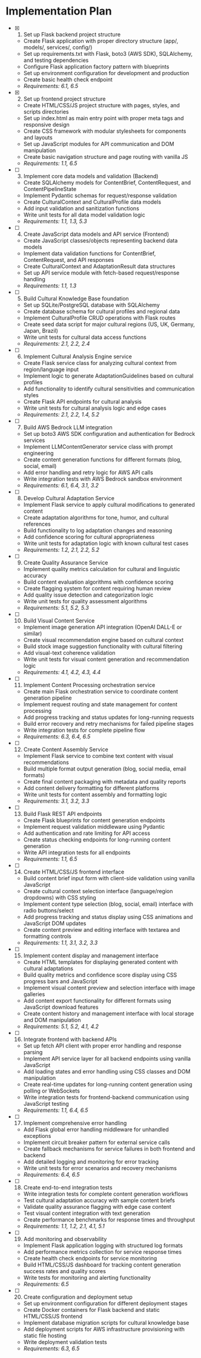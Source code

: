 # Implementation Plan

- [x] 1. Set up Flask backend project structure





  - Create Flask application with proper directory structure (app/, models/, services/, config/)
  - Set up requirements.txt with Flask, boto3 (AWS SDK), SQLAlchemy, and testing dependencies
  - Configure Flask application factory pattern with blueprints
  - Set up environment configuration for development and production
  - Create basic health check endpoint
  - _Requirements: 6.1, 6.5_

- [x] 2. Set up frontend project structure





  - Create HTML/CSS/JS project structure with pages, styles, and scripts directories
  - Set up index.html as main entry point with proper meta tags and responsive design
  - Create CSS framework with modular stylesheets for components and layouts
  - Set up JavaScript modules for API communication and DOM manipulation
  - Create basic navigation structure and page routing with vanilla JS
  - _Requirements: 1.1, 6.5_

- [ ] 3. Implement core data models and validation (Backend)
  - Create SQLAlchemy models for ContentBrief, ContentRequest, and ContentPipelineState
  - Implement Pydantic schemas for request/response validation
  - Create CulturalContext and CulturalProfile data models
  - Add input validation and sanitization functions
  - Write unit tests for all data model validation logic
  - _Requirements: 1.1, 1.3, 5.3_

- [ ] 4. Create JavaScript data models and API service (Frontend)
  - Create JavaScript classes/objects representing backend data models
  - Implement data validation functions for ContentBrief, ContentRequest, and API responses
  - Create CulturalContext and AdaptationResult data structures
  - Set up API service module with fetch-based request/response handling
  - _Requirements: 1.1, 1.3_

- [ ] 5. Build Cultural Knowledge Base foundation
  - Set up SQLite/PostgreSQL database with SQLAlchemy
  - Create database schema for cultural profiles and regional data
  - Implement CulturalProfile CRUD operations with Flask routes
  - Create seed data script for major cultural regions (US, UK, Germany, Japan, Brazil)
  - Write unit tests for cultural data access functions
  - _Requirements: 2.1, 2.2, 2.4_

- [ ] 6. Implement Cultural Analysis Engine service
  - Create Flask service class for analyzing cultural context from region/language input
  - Implement logic to generate AdaptationGuidelines based on cultural profiles
  - Add functionality to identify cultural sensitivities and communication styles
  - Create Flask API endpoints for cultural analysis
  - Write unit tests for cultural analysis logic and edge cases
  - _Requirements: 2.1, 2.2, 1.4, 5.2_

- [ ] 7. Build AWS Bedrock LLM integration
  - Set up boto3 AWS SDK configuration and authentication for Bedrock services
  - Implement LLMContentGenerator service class with prompt engineering
  - Create content generation functions for different formats (blog, social, email)
  - Add error handling and retry logic for AWS API calls
  - Write integration tests with AWS Bedrock sandbox environment
  - _Requirements: 6.1, 6.4, 3.1, 3.2_

- [ ] 8. Develop Cultural Adaptation Service
  - Implement Flask service to apply cultural modifications to generated content
  - Create adaptation algorithms for tone, humor, and cultural references
  - Build functionality to log adaptation changes and reasoning
  - Add confidence scoring for cultural appropriateness
  - Write unit tests for adaptation logic with known cultural test cases
  - _Requirements: 1.2, 2.1, 2.2, 5.2_

- [ ] 9. Create Quality Assurance Service
  - Implement quality metrics calculation for cultural and linguistic accuracy
  - Build content evaluation algorithms with confidence scoring
  - Create flagging system for content requiring human review
  - Add quality issue detection and categorization logic
  - Write unit tests for quality assessment algorithms
  - _Requirements: 5.1, 5.2, 5.3_

- [ ] 10. Build Visual Content Service
  - Implement image generation API integration (OpenAI DALL-E or similar)
  - Create visual recommendation engine based on cultural context
  - Build stock image suggestion functionality with cultural filtering
  - Add visual-text coherence validation
  - Write unit tests for visual content generation and recommendation logic
  - _Requirements: 4.1, 4.2, 4.3, 4.4_

- [ ] 11. Implement Content Processing orchestration service
  - Create main Flask orchestration service to coordinate content generation pipeline
  - Implement request routing and state management for content processing
  - Add progress tracking and status updates for long-running requests
  - Build error recovery and retry mechanisms for failed pipeline stages
  - Write integration tests for complete pipeline flow
  - _Requirements: 6.3, 6.4, 6.5_

- [ ] 12. Create Content Assembly Service
  - Implement Flask service to combine text content with visual recommendations
  - Build multiple format output generation (blog, social media, email formats)
  - Create final content packaging with metadata and quality reports
  - Add content delivery formatting for different platforms
  - Write unit tests for content assembly and formatting logic
  - _Requirements: 3.1, 3.2, 3.3_

- [ ] 13. Build Flask REST API endpoints
  - Create Flask blueprints for content generation endpoints
  - Implement request validation middleware using Pydantic
  - Add authentication and rate limiting for API access
  - Create status checking endpoints for long-running content generation
  - Write API integration tests for all endpoints
  - _Requirements: 1.1, 6.5_

- [ ] 14. Create HTML/CSS/JS frontend interface
  - Build content brief input form with client-side validation using vanilla JavaScript
  - Create cultural context selection interface (language/region dropdowns) with CSS styling
  - Implement content type selection (blog, social, email) interface with radio buttons/select
  - Add progress tracking and status display using CSS animations and JavaScript DOM updates
  - Create content preview and editing interface with textarea and formatting controls
  - _Requirements: 1.1, 3.1, 3.2, 3.3_

- [ ] 15. Implement content display and management interface
  - Create HTML templates for displaying generated content with cultural adaptations
  - Build quality metrics and confidence score display using CSS progress bars and JavaScript
  - Implement visual content preview and selection interface with image galleries
  - Add content export functionality for different formats using JavaScript download features
  - Create content history and management interface with local storage and DOM manipulation
  - _Requirements: 5.1, 5.2, 4.1, 4.2_

- [ ] 16. Integrate frontend with backend APIs
  - Set up fetch API client with proper error handling and response parsing
  - Implement API service layer for all backend endpoints using vanilla JavaScript
  - Add loading states and error handling using CSS classes and DOM manipulation
  - Create real-time updates for long-running content generation using polling or WebSockets
  - Write integration tests for frontend-backend communication using JavaScript testing
  - _Requirements: 1.1, 6.4, 6.5_

- [ ] 17. Implement comprehensive error handling
  - Add Flask global error handling middleware for unhandled exceptions
  - Implement circuit breaker pattern for external service calls
  - Create fallback mechanisms for service failures in both frontend and backend
  - Add detailed logging and monitoring for error tracking
  - Write unit tests for error scenarios and recovery mechanisms
  - _Requirements: 6.4, 6.5_

- [ ] 18. Create end-to-end integration tests
  - Write integration tests for complete content generation workflows
  - Test cultural adaptation accuracy with sample content briefs
  - Validate quality assurance flagging with edge case content
  - Test visual content integration with text generation
  - Create performance benchmarks for response times and throughput
  - _Requirements: 1.1, 1.2, 2.1, 4.1, 5.1_

- [ ] 19. Add monitoring and observability
  - Implement Flask application logging with structured log formats
  - Add performance metrics collection for service response times
  - Create health check endpoints for service monitoring
  - Build HTML/CSS/JS dashboard for tracking content generation success rates and quality scores
  - Write tests for monitoring and alerting functionality
  - _Requirements: 6.5_

- [ ] 20. Create configuration and deployment setup
  - Set up environment configuration for different deployment stages
  - Create Docker containers for Flask backend and static HTML/CSS/JS frontend
  - Implement database migration scripts for cultural knowledge base
  - Add deployment scripts for AWS infrastructure provisioning with static file hosting
  - Write deployment validation tests
  - _Requirements: 6.3, 6.5_